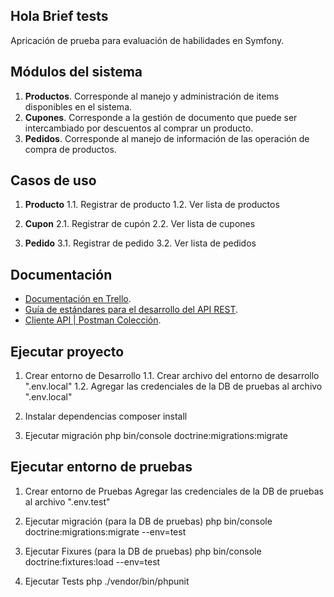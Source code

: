 ## Hola Brief tests

Apricación de prueba para evaluación de habilidades en Symfony.

## Módulos del sistema

1. **Productos**. Corresponde al manejo y administración de items disponibles en el sistema.
2. **Cupones**. Corresponde a la gestión de documento que puede ser intercambiado por descuentos al comprar un producto.
3. **Pedidos**. Corresponde al manejo de información de las operación de compra de productos.

## Casos de uso

1. **Producto** 
1.1. Registrar de producto
1.2. Ver lista de productos

2. **Cupon** 
2.1. Registrar de cupón
2.2. Ver lista de cupones

3. **Pedido** 
3.1. Registrar de pedido
3.2. Ver lista de pedidos

## Documentación

- [Documentación en Trello](https://trello.com/b/fP5F4IRf/holabrief-test).
- [Guía de estándares para el desarrollo del API REST](https://elbauldelprogramador.com/buenas-practicas-para-el-diseno-de-una-api-restful-pragmatica/#22-c%C3%B3digos-de-estado-http).
- [Cliente API | Postman Colección](https://www.getpostman.com/collections/68541573069e563a3a70).

## Ejecutar proyecto

1. Crear entorno de Desarrollo
1.1. Crear archivo del entorno de desarrollo ".env.local"
1.2. Agregar las credenciales de la DB de pruebas al archivo ".env.local"

2. Instalar dependencias
composer install

3. Ejecutar migración
php bin/console doctrine:migrations:migrate

## Ejecutar entorno de pruebas

1. Crear entorno de Pruebas
Agregar las credenciales de la DB de pruebas al archivo ".env.test"

2. Ejecutar migración (para la DB de pruebas)
php bin/console doctrine:migrations:migrate --env=test

3. Ejecutar Fixures (para la DB de pruebas)
php bin/console doctrine:fixtures:load  --env=test

4. Ejecutar Tests
php ./vendor/bin/phpunit